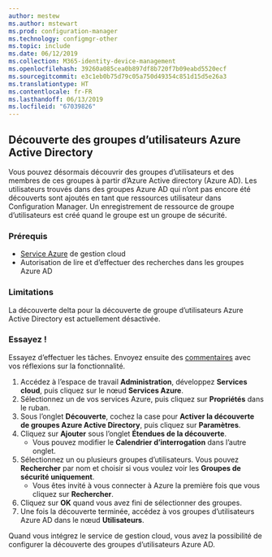 ```yaml
---
author: mestew
ms.author: mstewart
ms.prod: configuration-manager
ms.technology: configmgr-other
ms.topic: include
ms.date: 06/12/2019
ms.collection: M365-identity-device-management
ms.openlocfilehash: 39260a085cea0b897df8b720f7b09eabd5520ecf
ms.sourcegitcommit: e3c1eb0b75d79c05a750d49354c851d15d5e26a3
ms.translationtype: HT
ms.contentlocale: fr-FR
ms.lasthandoff: 06/13/2019
ms.locfileid: "67039826"
---
```

## <a name="bkmk_aad-disco"></a> Découverte des groupes d’utilisateurs Azure Active Directory

<!--3611956-->
Vous pouvez désormais découvrir des groupes d’utilisateurs et des membres de ces groupes à partir d’Azure Active directory (Azure AD). Les utilisateurs trouvés dans des groupes Azure AD qui n’ont pas encore été découverts sont ajoutés en tant que ressources utilisateur dans Configuration Manager. Un enregistrement de ressource de groupe d’utilisateurs est créé quand le groupe est un groupe de sécurité.

### <a name="prerequisites"></a>Prérequis

- [Service Azure](/sccm/core/servers/deploy/configure/azure-services-wizard) de gestion cloud
- Autorisation de lire et d’effectuer des recherches dans les groupes Azure AD

### <a name="limitations"></a>Limitations

La découverte delta pour la découverte de groupe d’utilisateurs Azure Active Directory est actuellement désactivée.

### <a name="try-it-out"></a>Essayez !

Essayez d’effectuer les tâches. Envoyez ensuite des [commentaires](/sccm/core/understand/find-help#product-feedback) avec vos réflexions sur la fonctionnalité.

1. Accédez à l’espace de travail **Administration**, développez **Services cloud**, puis cliquez sur le nœud **Services Azure**.
1. Sélectionnez un de vos services Azure, puis cliquez sur **Propriétés** dans le ruban.
1. Sous l’onglet **Découverte**, cochez la case pour **Activer la découverte de groupes Azure Active Directory**, puis cliquez sur **Paramètres**.
1. Cliquez sur **Ajouter** sous l’onglet **Étendues de la découverte**.
    - Vous pouvez modifier le **Calendrier d’interrogation** dans l’autre onglet.
1. Sélectionnez un ou plusieurs groupes d’utilisateurs. Vous pouvez **Rechercher** par nom et choisir si vous voulez voir les **Groupes de sécurité uniquement**.
    - Vous êtes invité à vous connecter à Azure la première fois que vous cliquez sur **Rechercher**.
1. Cliquez sur **OK** quand vous avez fini de sélectionner des groupes.
1. Une fois la découverte terminée, accédez à vos groupes d’utilisateurs Azure AD dans le nœud **Utilisateurs**.

Quand vous intégrez le service de gestion cloud, vous avez la possibilité de configurer la découverte des groupes d’utilisateurs Azure AD.
